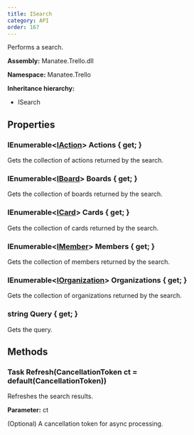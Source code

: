 ```yaml
---
title: ISearch
category: API
order: 167
---
```


Performs a search.

**Assembly:** Manatee.Trello.dll

**Namespace:** Manatee.Trello

**Inheritance hierarchy:**

- ISearch

## Properties

### IEnumerable&lt;[IAction](../IAction#iaction)&gt; Actions { get; }

Gets the collection of actions returned by the search.

### IEnumerable&lt;[IBoard](../IBoard#iboard)&gt; Boards { get; }

Gets the collection of boards returned by the search.

### IEnumerable&lt;[ICard](../ICard#icard)&gt; Cards { get; }

Gets the collection of cards returned by the search.

### IEnumerable&lt;[IMember](../IMember#imember)&gt; Members { get; }

Gets the collection of members returned by the search.

### IEnumerable&lt;[IOrganization](../IOrganization#iorganization)&gt; Organizations { get; }

Gets the collection of organizations returned by the search.

### string Query { get; }

Gets the query.

## Methods

### Task Refresh(CancellationToken ct = default(CancellationToken))

Refreshes the search results.

**Parameter:** ct

(Optional) A cancellation token for async processing.

